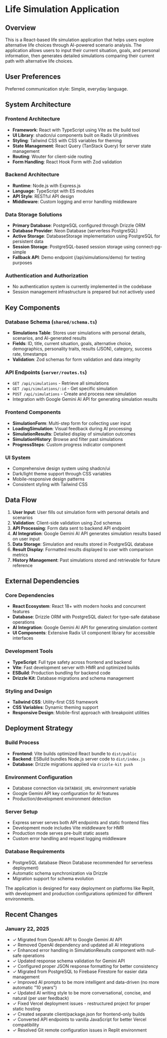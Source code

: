# Life Simulation Application

## Overview

This is a React-based life simulation application that helps users explore alternative life choices through AI-powered scenario analysis. The application allows users to input their current situation, goals, and personal information, then generates detailed simulations comparing their current path with alternative life choices.

## User Preferences

Preferred communication style: Simple, everyday language.

## System Architecture

### Frontend Architecture
- **Framework**: React with TypeScript using Vite as the build tool
- **UI Library**: shadcn/ui components built on Radix UI primitives
- **Styling**: Tailwind CSS with CSS variables for theming
- **State Management**: React Query (TanStack Query) for server state management
- **Routing**: Wouter for client-side routing
- **Form Handling**: React Hook Form with Zod validation

### Backend Architecture
- **Runtime**: Node.js with Express.js
- **Language**: TypeScript with ES modules
- **API Style**: RESTful API design
- **Middleware**: Custom logging and error handling middleware

### Data Storage Solutions
- **Primary Database**: PostgreSQL configured through Drizzle ORM
- **Database Provider**: Neon Database (serverless PostgreSQL)
- **Active Storage**: DatabaseStorage implementation using PostgreSQL for persistent data
- **Session Storage**: PostgreSQL-based session storage using connect-pg-simple
- **Fallback API**: Demo endpoint (/api/simulations/demo) for testing purposes

### Authentication and Authorization
- No authentication system is currently implemented in the codebase
- Session management infrastructure is prepared but not actively used

## Key Components

### Database Schema (`shared/schema.ts`)
- **Simulations Table**: Stores user simulations with personal details, scenarios, and AI-generated results
- **Fields**: ID, title, current situation, goals, alternative choice, demographics, personality traits, results (JSON), category, success rate, timestamps
- **Validation**: Zod schemas for form validation and data integrity

### API Endpoints (`server/routes.ts`)
- `GET /api/simulations` - Retrieve all simulations
- `GET /api/simulations/:id` - Get specific simulation
- `POST /api/simulations` - Create and process new simulation
- Integration with Google Gemini AI API for generating simulation results

### Frontend Components
- **SimulationForm**: Multi-step form for collecting user input
- **LoadingSimulation**: Visual feedback during AI processing
- **SimulationResults**: Detailed display of simulation outcomes
- **SimulationHistory**: Browse and filter past simulations
- **ProgressSteps**: Custom progress indicator component

### UI System
- Comprehensive design system using shadcn/ui
- Dark/light theme support through CSS variables
- Mobile-responsive design patterns
- Consistent styling with Tailwind CSS

## Data Flow

1. **User Input**: User fills out simulation form with personal details and scenarios
2. **Validation**: Client-side validation using Zod schemas
3. **API Processing**: Form data sent to backend API endpoint
4. **AI Integration**: Google Gemini AI API generates simulation results based on user input
5. **Data Storage**: Simulation and results stored in PostgreSQL database
6. **Result Display**: Formatted results displayed to user with comparison metrics
7. **History Management**: Past simulations stored and retrievable for future reference

## External Dependencies

### Core Dependencies
- **React Ecosystem**: React 18+ with modern hooks and concurrent features
- **Database**: Drizzle ORM with PostgreSQL dialect for type-safe database operations
- **AI Integration**: Google Gemini AI API for generating simulation content
- **UI Components**: Extensive Radix UI component library for accessible interfaces

### Development Tools
- **TypeScript**: Full type safety across frontend and backend
- **Vite**: Fast development server with HMR and optimized builds
- **ESBuild**: Production bundling for backend code
- **Drizzle Kit**: Database migrations and schema management

### Styling and Design
- **Tailwind CSS**: Utility-first CSS framework
- **CSS Variables**: Dynamic theming support
- **Responsive Design**: Mobile-first approach with breakpoint utilities

## Deployment Strategy

### Build Process
- **Frontend**: Vite builds optimized React bundle to `dist/public`
- **Backend**: ESBuild bundles Node.js server code to `dist/index.js`
- **Database**: Drizzle migrations applied via `drizzle-kit push`

### Environment Configuration
- Database connection via `DATABASE_URL` environment variable
- Google Gemini API key configuration for AI features
- Production/development environment detection

### Server Setup
- Express server serves both API endpoints and static frontend files
- Development mode includes Vite middleware for HMR
- Production mode serves pre-built static assets
- Custom error handling and request logging middleware

### Database Requirements
- PostgreSQL database (Neon Database recommended for serverless deployment)
- Automatic schema synchronization via Drizzle
- Migration support for schema evolution

The application is designed for easy deployment on platforms like Replit, with development and production configurations optimized for different environments.

## Recent Changes

### January 22, 2025
- ✓ Migrated from OpenAI API to Google Gemini AI API
- ✓ Removed OpenAI dependency and updated all AI integrations
- ✓ Enhanced error handling in SimulationResults component with null-safe operations
- ✓ Updated response schema validation for Gemini API
- ✓ Configured proper JSON response formatting for better consistency
- ✓ Migrated from PostgreSQL to Firebase Firestore for easier data management
- ✓ Improved AI prompts to be more intelligent and data-driven (no more automatic "10 years")
- ✓ Updated AI writing style to be more conversational, concise, and natural (per user feedback)
- ✓ Fixed Vercel deployment issues - restructured project for proper static hosting
- ✓ Created separate client/package.json for frontend-only builds
- ✓ Converted API endpoints to vanilla JavaScript for better Vercel compatibility
- ✓ Resolved Git remote configuration issues in Replit environment